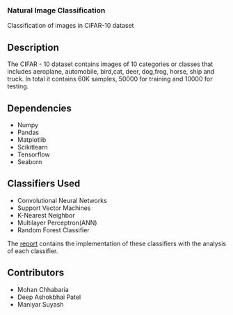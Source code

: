 ### Natural Image Classification
Classification of images in CIFAR-10 dataset 
## Description
The CIFAR - 10 dataset contains images of 10 categories or classes that includes aeroplane, automobile, bird,cat, deer, dog,frog, horse, ship and truck. In total it contains 60K samples, 50000 for training and 10000 for testing.<br>

[Dataset]:(https://www.cs.toronto.edu/~kriz/cifar.html)

## Dependencies
* Numpy
* Pandas
* Matplotlib
* Scikitlearn
* Tensorflow
* Seaborn

## Classifiers Used
* Convolutional Neural Networks <br/>
* Support Vector Machines <br/>
* K-Nearest Neighbor <br/>
* Multilayer Perceptron(ANN) <br/>
* Random Forest Classifier <br/>

The [report](https://github.com/MohanChhabaria/Natural-Image-Classification/blob/main/CIFAR%2010%20classification%20report.pdf) contains the implementation of these classifiers with the analysis of each classifier.

## Contributors
* Mohan Chhabaria
* Deep Ashokbhai Patel
* Maniyar Suyash
